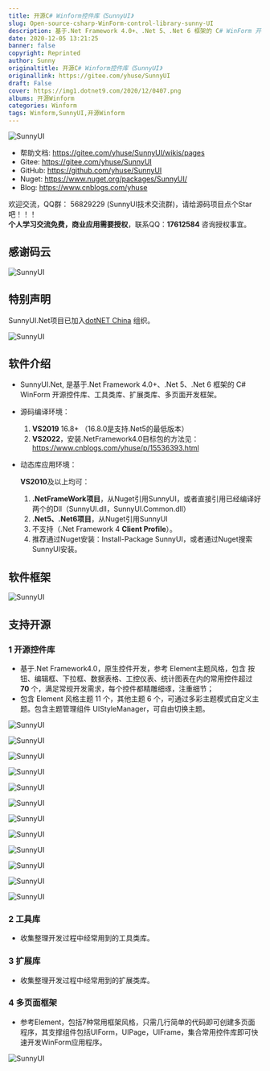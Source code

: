 ```yaml
---
title: 开源C# Winform控件库《SunnyUI》
slug: Open-source-csharp-WinForm-control-library-sunny-UI
description: 基于.Net Framework 4.0+、.Net 5、.Net 6 框架的 C# WinForm 开源控件库、工具类库、扩展类库、多页面开发框架。
date: 2020-12-05 13:21:25
banner: false
copyright: Reprinted
author: Sunny
originaltitle: 开源C# Winform控件库《SunnyUI》
originallink: https://gitee.com/yhuse/SunnyUI
draft: False
cover: https://img1.dotnet9.com/2020/12/0407.png
albums: 开源Winform
categories: Winform
tags: Winform,SunnyUI,开源Winform
---
```


![SunnyUI](https://img1.dotnet9.com/2020/12/0401.png)

- 帮助文档: https://gitee.com/yhuse/SunnyUI/wikis/pages
- Gitee:  https://gitee.com/yhuse/SunnyUI
- GitHub: https://github.com/yhuse/SunnyUI
- Nuget:  https://www.nuget.org/packages/SunnyUI/ 
- Blog:   https://www.cnblogs.com/yhuse

欢迎交流，QQ群： 56829229  (SunnyUI技术交流群)，请给源码项目点个Star吧！！！  
**个人学习交流免费，商业应用需要授权**，联系QQ：**17612584** 咨询授权事宜。  

## 感谢码云

![SunnyUI](https://img1.dotnet9.com/2020/12/0402.png)
    
## 特别声明

SunnyUI.Net项目已加入[dotNET China](https://gitee.com/dotnetchina) 组织。

![SunnyUI](https://img1.dotnet9.com/2020/12/0403.png)

## 软件介绍

- SunnyUI.Net, 是基于.Net Framework 4.0+、.Net 5、.Net 6 框架的 C# WinForm 开源控件库、工具类库、扩展类库、多页面开发框架。
- 源码编译环境：    

  1. **VS2019** 16.8+ （16.8.0是支持.Net5的最低版本）    
  2. **VS2022**，安装.NetFramework4.0目标包的方法见：https://www.cnblogs.com/yhuse/p/15536393.html    

- 动态库应用环境：    

  **VS2010**及以上均可：  

  1. **.NetFrameWork项目**，从Nuget引用SunnyUI，或者直接引用已经编译好两个的Dll（SunnyUI.dll，SunnyUI.Common.dll）   
  2. **.Net5、.Net6项目**，从Nuget引用SunnyUI    
  3. 不支持（.Net Framework 4 **Client Profile**）。    
  4. 推荐通过Nuget安装：Install-Package SunnyUI，或者通过Nuget搜索SunnyUI安装。    
    
## 软件框架

![SunnyUI](https://img1.dotnet9.com/2020/12/0404.png)

## 支持开源

### 1 开源控件库  

  - 基于.Net Framework4.0，原生控件开发，参考 Element主题风格，包含 按钮、编辑框、下拉框、数据表格、工控仪表、统计图表在内的常用控件超过  **70** 个，满足常规开发需求，每个控件都精雕细琢，注重细节；  
  - 包含 Element 风格主题 11 个，其他主题 6 个，可通过多彩主题模式自定义主题。包含主题管理组件 UIStyleManager，可自由切换主题。  

![SunnyUI](https://img1.dotnet9.com/2020/12/0405.png)

![SunnyUI](https://img1.dotnet9.com/2020/12/0406.png)

![SunnyUI](https://img1.dotnet9.com/2020/12/0407.png)

![SunnyUI](https://img1.dotnet9.com/2020/12/0408.png)

![SunnyUI](https://img1.dotnet9.com/2020/12/0409.png)

![SunnyUI](https://img1.dotnet9.com/2020/12/0410.png)

![SunnyUI](https://img1.dotnet9.com/2020/12/0411.png)

![SunnyUI](https://img1.dotnet9.com/2020/12/0412.png)

![SunnyUI](https://img1.dotnet9.com/2020/12/0413.png)

![SunnyUI](https://img1.dotnet9.com/2020/12/0414.png)

![SunnyUI](https://img1.dotnet9.com/2020/12/0415.png)

![SunnyUI](https://img1.dotnet9.com/2020/12/0416.png)

### 2 工具库

  - 收集整理开发过程中经常用到的工具类库。

### 3 扩展库

  - 收集整理开发过程中经常用到的扩展类库。

### 4 多页面框架

  - 参考Element，包括7种常用框架风格，只需几行简单的代码即可创建多页面程序，其支撑组件包括UIForm，UIPage，UIFrame，集合常用控件库即可快速开发WinForm应用程序。

![SunnyUI](https://img1.dotnet9.com/2020/12/0417.png)